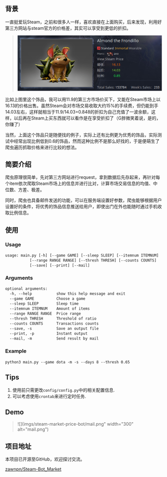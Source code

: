 ## 背景

一直挺爱玩Steam，之前和很多人一样，喜欢直接在上面购买，后来发现，利用好第三方网站与steam官方的价格差，其实可以享受到更低的折扣。

> ![example](imgs/steam-market-price-bot/example.png)

比如上图里这个饰品，我可以用11.9的第三方市场价买下，又能在Steam市场上以16.13的价格出售。虽然Steam会对市场交易收取大约15%的手续费，但仍能到手14.03左右，这样就相当于11.9/14.03=0.848的折扣为自己充值了一波余额，这样，以后再在Steam上买东西就可以看作是在享受折扣了（G胖微笑着说，是的，你赚了）

当然，上面这个饰品只是随便找的例子，实际上还有比例更为优秀的饰品，实际测试中经常出现比例低到0.6的饰品，然而这种比例不是那么好找的，于是便萌生了爬虫遍历抓取价格来进行比较的想法。

## 简要介绍

爬虫原理很简单，先对第三方网站进行request，拿到数据后先存起来，再针对每个item依次爬取Steam市场上的信息并进行比对，计算市场交易信息的均值、中位数、方差、极差。

同时，爬虫也具备邮件发送的功能，可以在服务端设置好参数，爬虫能够根据用户设置好的条件，将优秀的饰品信息推送给用户，即使出门在外也能随时通过手机收取比例信息。

## 使用

### Usage

    usage: main.py [-h] [--game GAME] [--sleep SLEEP] [--itemnum ITEMNUM]
               [--range RANGE RANGE] [--thresh THRESH] [--counts COUNTS]
               [--save] [--print] [--mail]
### Arguments

    optional arguments:
      -h, --help           show this help message and exit
      --game GAME          Choose a game
      --sleep SLEEP        Sleep time
      --itemnum ITEMNUM    Amount of items
      --range RANGE RANGE  Price range
      --thresh THRESH      Threshold of ratio
      --counts COUNTS      Transactions counts
      --save, -s           Save an output file
      --print, -p          Instant output
      --mail, -m           Send result by mail

### Example

    python3 main.py --game dota -m -s --days 8 --thresh 0.65

## Tips

1. 使用前只需更改`config/config.py`中的相关配置信息.
2. 可以考虑使用`crontab`来进行定时任务.

## Demo

> ![](imgs/steam-market-price-bot/mail.png" width="300" alt="mail.png")

## 项目地址

本项目已开源至GitHub，欢迎探讨交流。

[zawnpn/Steam-Bot_Market](https://github.com/zawnpn/Steam-Bot_Market)
